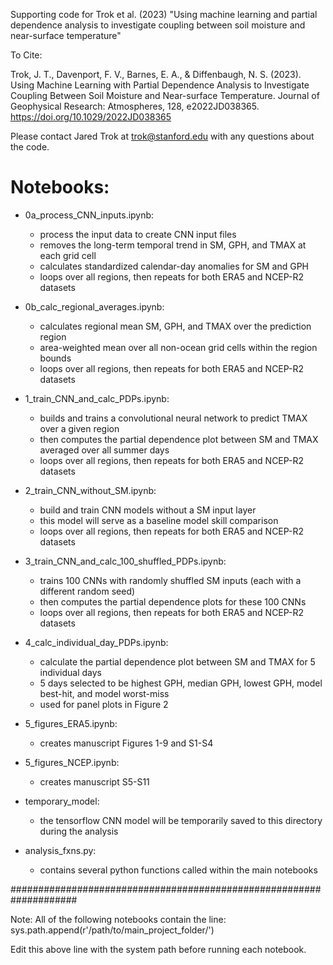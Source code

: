 Supporting code for Trok et al. (2023) "Using machine learning and partial dependence analysis to investigate coupling between soil moisture and near-surface temperature"

To Cite:

Trok, J. T., Davenport, F. V., Barnes, E. A., & Diffenbaugh, N. S. (2023). Using Machine Learning with Partial Dependence Analysis to Investigate Coupling Between Soil Moisture and Near-surface Temperature. Journal of Geophysical Research: Atmospheres, 128, e2022JD038365. https://doi.org/10.1029/2022JD038365

Please contact Jared Trok at trok@stanford.edu with any questions about the code.

# Notebooks:

- 0a_process_CNN_inputs.ipynb:
    - process the input data to create CNN input files
    - removes the long-term temporal trend in SM, GPH, and TMAX at each grid cell
    - calculates standardized calendar-day anomalies for SM and GPH
    - loops over all regions, then repeats for both ERA5 and NCEP-R2 datasets

- 0b_calc_regional_averages.ipynb:
    - calculates regional mean SM, GPH, and TMAX over the prediction region
    - area-weighted mean over all non-ocean grid cells within the region bounds
    - loops over all regions, then repeats for both ERA5 and NCEP-R2 datasets

- 1_train_CNN_and_calc_PDPs.ipynb:
    - builds and trains a convolutional neural network to predict TMAX over a given region
    - then computes the partial dependence plot between SM and TMAX averaged over all summer days
    - loops over all regions, then repeats for both ERA5 and NCEP-R2 datasets

- 2_train_CNN_without_SM.ipynb:
    - build and train CNN models without a SM input layer
    - this model will serve as a baseline model skill comparison
    - loops over all regions, then repeats for both ERA5 and NCEP-R2 datasets

- 3_train_CNN_and_calc_100_shuffled_PDPs.ipynb:
    - trains 100 CNNs with randomly shuffled SM inputs (each with a different random seed)
    - then computes the partial dependence plots for these 100 CNNs
    - loops over all regions, then repeats for both ERA5 and NCEP-R2 datasets

- 4_calc_individual_day_PDPs.ipynb:
    - calculate the partial dependence plot between SM and TMAX for 5 individual days
    - 5 days selected to be highest GPH, median GPH, lowest GPH, model best-hit, and model worst-miss
    - used for panel plots in Figure 2

- 5_figures_ERA5.ipynb:
    - creates manuscript Figures 1-9 and S1-S4

- 5_figures_NCEP.ipynb:
    - creates manuscript S5-S11

- temporary_model:
    - the tensorflow CNN model will be temporarily saved to this directory during the analysis
    
- analysis_fxns.py:
    - contains several python functions called within the main notebooks

####################################################################

Note: All of the following notebooks contain the line: sys.path.append(r'/path/to/main_project_folder/') 

Edit this above line with the system path before running each notebook.

